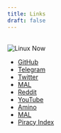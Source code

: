 ```yaml
---
title: Links
draft: false
---
```

<br>
<img alt="Linux Now" src="/gifs/linksblk.gif">
<br>
<ul>
<li>
    <td><a href="https://github.com/v8v88v8v88" target="_blank">GitHub</a></td>
</li>

	
<li>
    <td><a href="https://t.me/V8V88V8V88" target="_blank">Telegram</a></td>
</li>

		
<li>
    <td><a href="https://twitter.com/v8v88v8v88" target="_blank">Twitter</a></td>
</li>


<li>
    <td><a href="https://myanimelist.net/profile/V8V88V8V88" target="_blank">MAL</a></td>
</li>


<li>
    <td><a href="https://www.reddit.com/user/v8v88v8v88" target="_blank">Reddit</a></td>
</li>

		
<li>
    <td><a href="https://www.youtube.com/c/MagicalV8" target="_blank">YouTube</a></td>
</li>

<li>
    <td><a href="https://aminoapps.com/c/indianamino/page/user/v8v88v8v88-tm-doyouknowdawae/g0Rq_zpQixfQPYM802bYq08PMPQKZB2P3bxT3" target="_blank">Amino</a></td>
</li>

<li>
    <td><a href="https://www.linkedin.com/in/v8v88v8v88/" target="_blank">MAL</a></td>
</li>

<li>
    <td><a href="http://piracyindex.c1.biz/" target="_blank">Piracy Index</a></td>
</li>


</ul>
